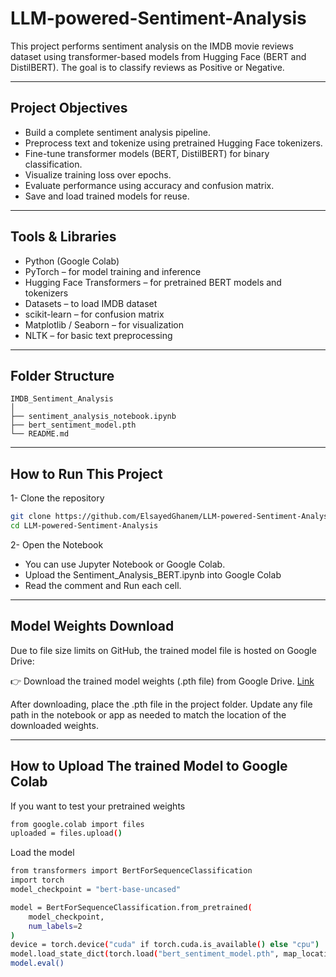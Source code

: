 # LLM-powered-Sentiment-Analysis

This project performs sentiment analysis on the IMDB movie reviews dataset using transformer-based models from Hugging Face (BERT and DistilBERT). The goal is to classify reviews as Positive or Negative.

---
## Project Objectives
- Build a complete sentiment analysis pipeline.
- Preprocess text and tokenize using pretrained Hugging Face tokenizers.
- Fine-tune transformer models (BERT, DistilBERT) for binary classification.
- Visualize training loss over epochs.
- Evaluate performance using accuracy and confusion matrix.
- Save and load trained models for reuse.
---
##  Tools & Libraries
- Python (Google Colab)
- PyTorch – for model training and inference
- Hugging Face Transformers – for pretrained BERT models and tokenizers
- Datasets – to load IMDB dataset
- scikit-learn – for confusion matrix
- Matplotlib / Seaborn – for visualization
- NLTK – for basic text preprocessing
---

 ## Folder Structure 

 ```
 IMDB_Sentiment_Analysis
│
├── sentiment_analysis_notebook.ipynb
├── bert_sentiment_model.pth
└── README.md
 ```       
---
##   How to Run This Project
1-  Clone the repository
```bash
git clone https://github.com/ElsayedGhanem/LLM-powered-Sentiment-Analysis.git
cd LLM-powered-Sentiment-Analysis
```
2- Open the Notebook
- You can use Jupyter Notebook or Google Colab.
- Upload the Sentiment_Analysis_BERT.ipynb into Google Colab
- Read the comment and Run each cell.

---

##    Model Weights Download

Due to file size limits on GitHub, the trained model file is hosted on Google Drive:

👉 Download the trained model weights (.pth file) from Google Drive. [Link](https://drive.google.com/file/d/1qBiJxbn9Hdt3TKPBTYKK2dyK1XJefVCy/view?usp=drive_link)

After downloading, place the .pth file in the project folder. Update any file path in the notebook or app as needed to match the location of the downloaded weights.



---
##   How to Upload The trained Model to Google Colab

If you want to test your pretrained weights
```bash
from google.colab import files
uploaded = files.upload()
```
Load the model
```bash
from transformers import BertForSequenceClassification
import torch
model_checkpoint = "bert-base-uncased"

model = BertForSequenceClassification.from_pretrained(
    model_checkpoint,
    num_labels=2
)
device = torch.device("cuda" if torch.cuda.is_available() else "cpu")
model.load_state_dict(torch.load("bert_sentiment_model.pth", map_location=device))
model.eval()
```


